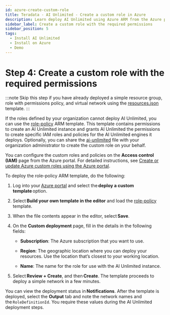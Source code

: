 ```yaml
---
id: azure-create-custom-role
title: Teradata - AI Unlimited - Create a custom role in Azure
description: Learn deploy AI Unlimited using Azure ARM from the Azure portal.
sidebar_label: Create a custom role with the required permissions	
sidebar_position: 5
tags:
  - Install AI Unlimited
  - Install on Azure
  - Demo
---
```

# Step 4: Create a custom role with the required permissions	

:::note
Skip this step if you have already deployed a simple resource group, role with permissions policy, and virtual network using the [resources.json](https://github.com/Teradata/ai-unlimited/blob/develop/deployments/azure/resources.json) template.
:::
 
If the roles defined by your organization cannot deploy AI Unlimited, you can use the [role-policy](https://github.com/Teradata/ai-unlimited/blob/develop/deployments/azure/role-policy.json) ARM template. This template contains permissions to create an AI Unlimited instance and grants AI Unlimited the permissions to create specific IAM roles and policies for the AI Unlimited engines it deploys. Optionally, you can share the [ai-unlimited](https://github.com/Teradata/ai-unlimited/blob/develop/deployments/azure/policies/ai-unlimited.json) file with your organization administrator to create the custom role on your behalf. 

You can configure the custom roles and policies on the **Access control (IAM)** page from the Azure portal. For detailed instructions, see [Create or update Azure custom roles using the Azure portal](https://learn.microsoft.com/en-us/azure/role-based-access-control/custom-roles-portal).

To deploy the role-policy ARM template, do the following:

1. Log into your [Azure portal](https://portal.azure.com) and select the **deploy a custom template** option. 

2. Select **Build your own template in the editor** and load the [role-policy](https://github.com/Teradata/ai-unlimited/blob/develop/deployments/azure/role-policy.json) template.

3. When the file contents appear in the editor, select **Save**. 

4. On the **Custom deployment** page, fill in the details in the following fields: 

    - **Subscription**: The Azure subscription that you want to use. 

    - **Region**: The geographic location where you can deploy your resources. Use the location that’s closest to your working location. 

    - **Name**: The name for the role for use with the AI Unlimited instance.

5. Select **Review + Create**, and then **Create**. The template proceeds to deploy a simple network in a few minutes.  

You can view the deployment status in **Notifications**. After the template is deployed, select the **Output** tab and note the network names and the `RoleDefinitionId`. You require these values during the AI Unlimited deployment steps. 


